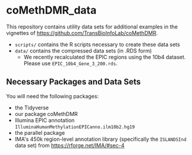 # coMethDMR_data
This repository contains utility data sets for additional examples in the vignettes of <https://github.com/TransBioInfoLab/coMethDMR>.

- `scripts/` contains the R scripts necessary to create these data sets
- `data/` contains the compressed data sets (in .RDS form)
    + We recently recalculated the EPIC regions using the 10b4 dataset. Please use `EPIC_10b4_Gene_3_200.rds`. 

## Necessary Packages and Data Sets
You will need the following packages:

- the Tidyverse
- our package coMethDMR
- Illumina EPIC annotation `IlluminaHumanMethylationEPICanno.ilm10b2.hg19`
- the parallel package
- IMA's 450k region-level annotation library (specifically the `ISLANDSInd` data set) from <https://rforge.net/IMA/#sec-4>
